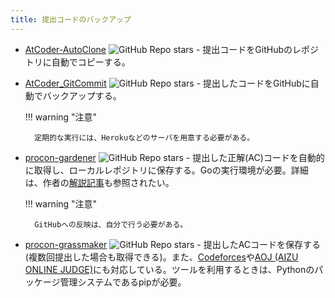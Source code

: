 ```yaml
---
title: 提出コードのバックアップ
---
```


- [AtCoder-AutoClone](https://github.com/kuriyan1204/AtCoder-AutoClone) ![GitHub Repo stars](https://img.shields.io/github/stars/kuriyan1204/AtCoder-AutoClone?style=plastic) - 提出コードをGitHubのレポジトリに自動でコピーする。
- [AtCoder_GitCommit](https://github.com/xryuseix/AtCoder_GitCommit) ![GitHub Repo stars](https://img.shields.io/github/stars/xryuseix/AtCoder_GitCommit?style=plastic) - 提出したコードをGitHubに自動でバックアップする。

    !!! warning "注意"

        定期的な実行には、Herokuなどのサーバを用意する必要がある。

- [procon-gardener](https://github.com/togatoga/procon-gardener) ![GitHub Repo stars](https://img.shields.io/github/stars/togatoga/procon-gardener?style=plastic) - 提出した正解(AC)コードを自動的に取得し、ローカルレポジトリに保存する。Goの実行環境が必要。詳細は、作者の[解説記事](https://qiita.com/togatoga/items/3e8fd0042dc8be702201)も参照されたい。

    !!! warning "注意"

        GitHubへの反映は、自分で行う必要がある。

- [procon-grassmaker](https://github.com/bayashi-cl/procon-grassmaker) ![GitHub Repo stars](https://img.shields.io/github/stars/bayashi-cl/procon-grassmaker?style=plastic) - 提出したACコードを保存する(複数回提出した場合も取得できる)。また、[Codeforces](https://codeforces.com/)や[AOJ (AIZU ONLINE JUDGE)](https://onlinejudge.u-aizu.ac.jp/home)にも対応している。ツールを利用するときは、Pythonのパッケージ管理システムであるpipが必要。
